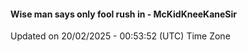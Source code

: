#### Wise man says only fool rush in - McKidKneeKaneSir
Updated on 20/02/2025 - 00:53:52 (UTC) Time Zone
